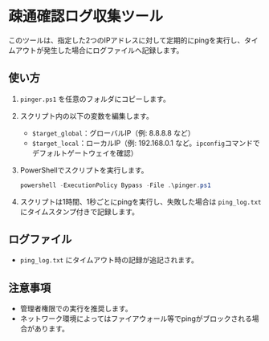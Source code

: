# 疎通確認ログ収集ツール

このツールは、指定した2つのIPアドレスに対して定期的にpingを実行し、タイムアウトが発生した場合にログファイルへ記録します。

## 使い方

1. `pinger.ps1` を任意のフォルダにコピーします。

2. スクリプト内の以下の変数を編集します。

   - `$target_global`：グローバルIP（例: 8.8.8.8 など）
   - `$target_local`：ローカルIP（例: 192.168.0.1 など。`ipconfig`コマンドでデフォルトゲートウェイを確認）

3. PowerShellでスクリプトを実行します。

   ```powershell
   powershell -ExecutionPolicy Bypass -File .\pinger.ps1
   ```

4. スクリプトは1時間、1秒ごとにpingを実行し、失敗した場合は `ping_log.txt` にタイムスタンプ付きで記録します。

## ログファイル

- `ping_log.txt` にタイムアウト時の記録が追記されます。

## 注意事項

- 管理者権限での実行を推奨します。
- ネットワーク環境によってはファイアウォール等でpingがブロックされる場合があります。
